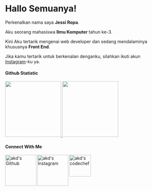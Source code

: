 # Hallo Semuanya!

Perkenalkan nama saya **Jessi Ropa**.  

Aku seorang mahasiswa **Ilmu Komputer** tahun ke-3.

Kini Aku tertarik mengenai web developer dan sedang mendalaminya khususnya **Front End**.

Jika kamu tertarik untuk berkenalan denganku, silahkan ikuti akun [Instagram](https://www.instagram.com/jessychrystin/)-ku ya.

#### Github Statistic
<p align="left">
<a href="https://github.com/jessiropa">
  <img height="180em" src="https://github-readme-stats-eight-theta.vercel.app/api?username=jessiropa&show_icons=true&theme=algolia&include_all_commits=true&count_private=true"/>
  <img height="180em" src="https://github-readme-stats-eight-theta.vercel.app/api/top-langs/?username=jessiropa&layout=compact&langs_count=8&theme=algolia"/>
</a>
</p>

#### Connect With Me
<a href="https://github.com/jessiropa">
  <img align="left" alt="akd's Github" width="100px" src="https://img.shields.io/badge/Github-181717?style=for-the-badge&logo=Github&logoColor=white" />
</a>
<a href="https://www.instagram.com/jessychrystin">
  <img align="left" alt="akd's Instagram" width="100px" src="https://img.shields.io/badge/Instagram-E4405F?style=for-the-badge&logo=instagram&logoColor=white" />
</a>
</a>
<a href="mailto:kristinjessi9700@gmail.com">
  <img align="left" alt="akd's codechef" width="70px" src="https://img.shields.io/badge/Gmail-EA4335?style=for-the-badge&logo=Gmail&logoColor=white" />
</a>
